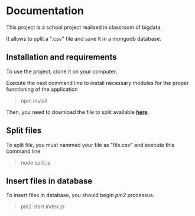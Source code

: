 # Documentation

This project is a school project realised in classroom of bigdata.

It allows to split a ".csv" file and save it in a mongodb database.

## Installation and requirements
To use the project, clone it on your computer.

Execute the next command line to install necessary modules for the proper functioning of the application
> npm install

Then, you need to download the file to split available **[here](https://www.data.gouv.fr/fr/datasets/base-sirene-des-entreprises-et-de-leurs-etablissements-siren-siret/)**.

## Split files

To split file, you must nammed your file as "file.csv" and execute this command line
> node split.js

## Insert files in database

To insert files in database, you should begin _pm2_ processus.
> pm2 start index.js


